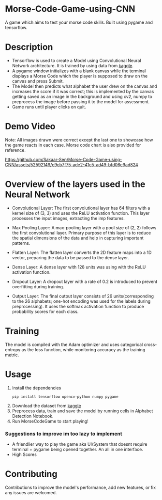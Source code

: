 # Morse-Code-Game-using-CNN
A game which aims to test your morse code skills. Built using pygame and tensorflow.

# Description
- Tensorflow is used to create a Model using Convolutional Neural Network architecture. It is trained by using data from [kaggle](https://www.kaggle.com/datasets/sachinpatel21/az-handwritten-alphabets-in-csv-format). 
- A pygame window initializes with a blank canvas while the terminal displays a Morse Code which the player is supposed to draw on the canvas and press Submit.
- The Model then predicts what alphabet the user drew on the canvas and increases the score if it was correct; this is implemented by the canvas getting saved as an image in the background and using cv2, numpy to preprocess the image before passing it to the model for assessment.
- Game runs until player clicks on quit.
  
# Demo Video
Note: All images drawn were correct except the last one to showcase how the game reacts in each case. Morse code chart is also provided for reference.

https://github.com/Sakaar-Sen/Morse-Code-Game-using-CNN/assets/52592149/e9cb7f75-ade2-41c5-ad49-bfd06e9ad824

# Overview of the layers used in the Neural Network
- Convolutional Layer: The first convolutional layer has 64 filters with a kernel size of (3, 3) and uses the ReLU activation function. This layer processes the input images, extracting the imp features.

- Max Pooling Layer: A max-pooling layer with a pool size of (2, 2) follows the first convolutional layer. Primary purpose of this layer is to reduce the spatial dimensions of the data and help in capturing important patterns.

- Flatten Layer: The flatten layer converts the 2D feature maps into a 1D vector, preparing the data to be passed to the dense layer.

- Dense Layer: A dense layer with 128 units was using with the ReLU activation function.

- Dropout Layer: A dropout layer with a rate of 0.2 is introduced to prevent overfitting during training.

- Output Layer: The final output layer consists of 26 units(corresponding to the 26 alphabets; one-hot encoding was used for the labels during preprocessing). It uses the softmax activation function to produce probability scores for each class.

# Training 
The model is compiled with the Adam optimizer and uses categorical cross-entropy as the loss function, while monitoring accuracy as the training metric.

# Usage
1. Install the dependencies
   ```
   pip install tensorflow opencv-python numpy pygame
2. Download the dataset from [kaggle](https://www.kaggle.com/datasets/sachinpatel21/az-handwritten-alphabets-in-csv-format)
3. Preprocess data, train and save the model by running cells in Alphabet Detection Notebook.
4. Run MorseCodeGame to start playing!

### Suggestions to improve im too lazy to implement
- A friendlier way to play the game aka UI/System that doesnt require terminal + pygame being opened together. An all in one interface.
- High Scores 

# Contributing
Contributions to improve the model's performance, add new features, or fix any issues are welcomed. 




